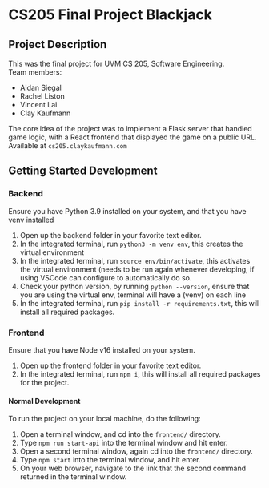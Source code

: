 # CS205 Final Project Blackjack

## Project Description

This was the final project for UVM CS 205, Software Engineering.  
Team members:

- Aidan Siegal
- Rachel Liston
- Vincent Lai
- Clay Kaufmann

The core idea of the project was to implement a Flask server that handled game logic,
with a React frontend that displayed the game on a public URL. Available at `cs205.claykaufmann.com`

## Getting Started Development

### Backend

Ensure you have Python 3.9 installed on your system, and that you have venv installed

1. Open up the backend folder in your favorite text editor.
2. In the integrated terminal, run `python3 -m venv env`, this creates the virtual environment
3. In the integrated terminal, run `source env/bin/activate`, this activates the virtual environment (needs to be run again whenever developing, if using VSCode can configure to automatically do so.
4. Check your python version, by running `python --version`, ensure that you are using the virtual env, terminal will have a (venv) on each line
5. In the integrated terminal, run `pip install -r requirements.txt`, this will install all required packages.

### Frontend

Ensure that you have Node v16 installed on your system.

1. Open up the frontend folder in your favorite text editor.
2. In the integrated terminal, run `npm i`, this will install all required packages for the project.

#### Normal Development

To run the project on your local machine, do the following:

1. Open a terminal window, and cd into the `frontend/` directory.
2. Type `npm run start-api` into the terminal window and hit enter.
3. Open a second terminal window, again cd into the `frontend/` directory.
4. Type `npm start` into the terminal window, and hit enter.
5. On your web browser, navigate to the link that the second command returned in
   the terminal window.
